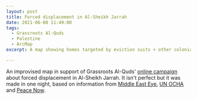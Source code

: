 ```yaml
---
layout: post
title: Forced displacement in Al-Sheikh Jarrah
date: 2021-06-08 11:49:00
tags:
  - Grassroots Al-Quds
  - Palestine
  - ArcMap
excerpt: A map showing homes targeted by eviction suits + other colonialist projects in the Jerusalem neighbourhood of Al-Sheikh Jarrah.

---
```


An improvised map in support of Grassroots Al-Quds' <a href='https://twitter.com/grassroots_quds/status/1399753138341658624' target='_blank'>online campaign</a> about forced displacement in Al-Sheikh Jarrah. It isn't perfect but it was made in one night, based on information from <a href="https://www.middleeasteye.net/news/israel-palestine-sheikh-jarrah-jerusalem-neighbourhood-eviction-explained" target="_blank">Middle East Eye</a>, <a href="https://www.un.org/unispal/document/auto-insert-204525/" target="_blank">UN OCHA</a> and <a href='https://peacenow.org.il/en/%D9%8Dsheikh-jarrah-appeal-rejected-160221' target="_blank">Peace Now</a>.


<figure class="align-center">
  <img src="{{ '/img/sheik-jarrah-map-with-logo-01.jpg' | absolute_url }}" alt="">
</figure>